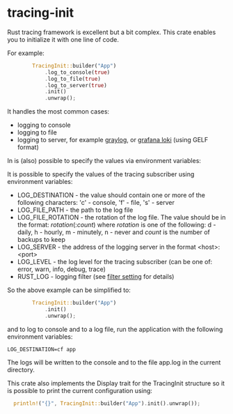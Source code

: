 # tracing-init

Rust tracing framework is excellent but a bit complex. This crate enables you to initialize it with one line of code.

For example:

```rust
        TracingInit::builder("App")
            .log_to_console(true)
            .log_to_file(true)
            .log_to_server(true)
            .init()
            .unwrap();

```

It handles the most common cases:

* logging to console
* logging to file
* logging to server, for example [graylog](https://graylog.org/), or [grafana loki](https://grafana.com/oss/loki/) (using GELF format)

In is (also) possible to specify the values via environment variables:

 It is possible to specify the values of the tracing subscriber using environment variables:

* LOG_DESTINATION - the value should contain one or more of the following characters: 'c' - console, 'f' - file, 's' - server
* LOG_FILE_PATH - the path to the log file
* LOG_FILE_ROTATION - the rotation of the log file. The value should be in the format:
  *rotation*(:*count*) where *rotation* is one of the following: d - daily, h - hourly, m - minutely, n - never and *count* is the number of backups to keep
* LOG_SERVER - the address of the logging server in the format \<host\>:\<port\>
* LOG_LEVEL - the log level for the tracing subscriber (can be one of: error, warn, info, debug, trace)
* RUST_LOG - logging filter (see [filter setting](https://docs.rs/tracing-subscriber/0.2.14/tracing_subscriber/filter/struct.EnvFilter.html#filter-syntax) for details)

So the above example can be simplified to:

```rust
        TracingInit::builder("App")
            .init()
            .unwrap();

```

and to log to console and to a log file, run the application with the following environment variables:

```LOG_DESTINATION=cf app```

The logs will be written to the console and to the file app.log in the current directory.

This crate also implements the Display trait for the TracingInit structure so it is possible to print the current configuration using:

```rust
  println!("{}", TracingInit::builder("App").init().unwrap());
```
